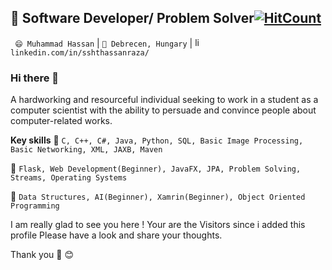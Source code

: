 ## 🔭 Software Developer/ Problem Solver[![HitCount](http://hits.dwyl.com/muhammadhassanraza/https://githubcom/MuhammadHassanRazaa/MuhammadHassanRazaa.svg)](http://hits.dwyl.com/muhammadhassanraza/https://githubcom/MuhammadHassanRazaa/MuhammadHassanRazaa)

` 😄 Muhammad Hassan` |  `🌱 Debrecen, Hungary` | <img src="https://avatars3.githubusercontent.com/u/357098" width="15" height="15" alt="linkedin logo"/> `linkedin.com/in/sshthassanraza/`



### Hi there 👋


A hardworking and resourceful individual seeking to work in a student as a computer scientist with the ability to persuade and convince people about computer-related works.  


**Key skills**
💬 `C, C++, C#, Java, Python, SQL, Basic Image Processing, Basic Networking, XML, JAXB, Maven`

📖 `Flask, Web Development(Beginner), JavaFX, JPA, Problem Solving, Streams, Operating Systems`

📖 `Data Structures, AI(Beginner), Xamrin(Beginner), Object Oriented Programming`

                    

I am really glad to see you here !
Your are the Visitors since i added this profile
Please have a look and share your thoughts.

Thank you 🙏 😊


<!--
**MuhammadHassanRazaa/MuhammadHassanRazaa** is a ✨ _special_ ✨ repository because its `README.md` (this file) appears on your GitHub profile.

Here are some ideas to get you started:

- 🔭 I’m currently working on ...
- 🌱 I’m currently learning ...
- 👯 I’m looking to collaborate on ...
- 🤔 I’m looking for help with ...
- 💬 Ask me about ...
- 📫 How to reach me: ...
- 😄 Pronouns: ...
- ⚡ Fun fact: ...
-->
